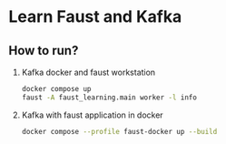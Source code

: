 # Learn Faust and Kafka

## How to run?

1. Kafka docker and faust workstation
    ```bash
    docker compose up
    faust -A faust_learning.main worker -l info
    ```
2. Kafka with faust application in docker
    ```bash
    docker compose --profile faust-docker up --build
    ```
